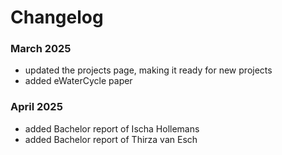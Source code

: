 # Changelog

### March 2025
- updated the projects page, making it ready for new projects
- added eWaterCycle paper

### April 2025
- added Bachelor report of Ischa Hollemans
- added Bachelor report of Thirza van Esch
